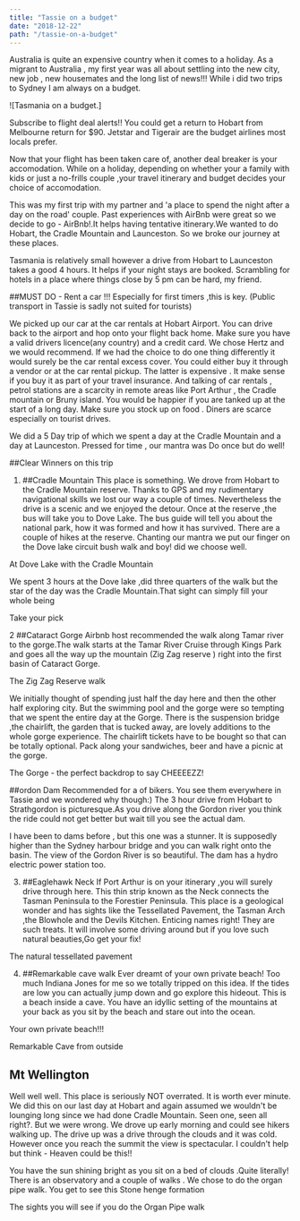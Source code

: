 ```yaml
---
title: "Tassie on a budget"
date: "2018-12-22"
path: "/tassie-on-a-budget"
---
```


Australia is quite an expensive country when it comes to a holiday. As a migrant to Australia , my first year was all about settling into the new city, new job , new housemates and the long list of news!!!  While i did two trips to Sydney  I am always on a budget.

![Tasmania on a budget.]

Subscribe to flight deal alerts!! You could get a return to Hobart from Melbourne return for $90. Jetstar and Tigerair are the budget airlines most locals prefer.

Now that your flight has been taken care of, another deal breaker is your accomodation. While on a holiday, depending on whether your a family with kids or just a no-frills couple ,your travel itinerary and budget decides your choice of accomodation.

This was my first trip with my partner and  'a place to spend the night after a day on the road' couple. Past experiences with AirBnb were great so we decide to go - AirBnb!.It helps having tentative itinerary.We wanted to do Hobart, the Cradle Mountain and Launceston. So we broke our journey at these places.

Tasmania is relatively small however a drive from Hobart to Launceston takes a good 4 hours. It helps if your night stays are booked. Scrambling for hotels in a place where things close by 5 pm can be hard, my friend.

##MUST DO -
 Rent a car !!! Especially for first timers ,this is key. (Public transport in Tassie is sadly not suited for tourists)

We picked up our car at the car rentals at Hobart Airport. You can drive back to the airport and hop onto your flight back home. Make sure you have a valid drivers licence(any country) and a credit card.
We chose Hertz and we would recommend. If we had the choice to do one thing differently it would surely be the car rental excess cover. You could either buy it through a vendor or at the car rental pickup. The latter is expensive . It make sense if you buy it as part of your travel insurance.
And talking of car rentals , petrol stations are a scarcity in remote areas like Port Arthur , the Cradle mountain or Bruny island. You would be happier if you are tanked up at the start of a long day.
Make sure you stock up on food . Diners are scarce especially on tourist drives.

We did a 5 Day trip of which we spent a day at the Cradle Mountain and a day at Launceston.
Pressed for time , our mantra was Do once but do well!

##Clear Winners on this trip

1. ##Cradle Mountain
This place is something. We drove from Hobart to the Cradle Mountain reserve. Thanks to GPS and my rudimentary navigational skills we lost our way a couple of times. Nevertheless the drive is a scenic and we enjoyed the detour. Once at the reserve ,the bus will take you to Dove Lake. The bus guide will tell you about the national park, how it was formed and how it has survived. There are a couple of hikes at the reserve. Chanting our mantra we put our finger on the Dove lake circuit bush walk and boy! did we choose well.

At Dove Lake with the Cradle Mountain

We spent 3 hours at the Dove lake ,did three quarters of the walk but the star of the day was the Cradle Mountain.That sight can simply fill your whole being



Take your pick

2 ##Cataract Gorge
Airbnb host recommended the walk along Tamar river to the gorge.The walk starts at the Tamar River Cruise through Kings Park and goes all the way up the mountain (Zig Zag reserve ) right into the first basin of Cataract Gorge.

The Zig Zag Reserve walk

We initially thought of spending just half the day here and then the other half exploring city. But the swimming pool and the gorge were so tempting that we spent the entire day at the Gorge. There is the suspension bridge ,the chairlift, the garden that is tucked away, are lovely additions to the whole gorge experience. The chairlift tickets have to be bought so that can be totally optional. Pack along your sandwiches, beer and have a picnic at the gorge.

The Gorge - the perfect backdrop to say CHEEEEZZ!

##ordon Dam
Recommended for a of bikers. You see them everywhere in Tassie and we wondered why though:) The 3 hour drive from Hobart to Strathgordon is picturesque.As you drive along the Gordon river you think the ride could not get better but wait till you see the actual dam.

I have been to dams before , but this one was a stunner. It is supposedly higher than the Sydney harbour bridge and you can walk right onto the basin. The view of the Gordon River is so beautiful. The dam has a hydro electric power station too.

3. ##Eaglehawk Neck
If Port Arthur is on your itinerary ,you will surely drive through here. This thin strip  known as the Neck connects the Tasman Peninsula to the Forestier Peninsula. This place is a geological wonder and has sights like the Tessellated Pavement, the Tasman Arch ,the Blowhole and the Devils Kitchen. Enticing names right! They are such treats. It will involve some driving around but if you love such natural beauties,Go get your fix!

The natural tessellated pavement


4. ##Remarkable cave walk
Ever dreamt of your own private beach! Too much Indiana Jones for me so we totally tripped on this idea. If the tides are low you can actually jump down and go explore this hideout. This is a beach inside a cave. You have an idyllic setting of the mountains at your back as you sit by the beach  and stare out into the ocean.

Your own private beach!!!


Remarkable Cave from outside

## Mt Wellington
Well well well. This place is seriously NOT overrated. It is worth ever minute. We did this on our last day at Hobart and again assumed we wouldn't be lounging long since we had done Cradle Mountain. Seen one, seen all right?. But we were wrong. We drove up early morning and could see hikers walking up. The drive up was a drive through the clouds and it was cold. However once you reach the summit the view is spectacular. I couldn't help but think - Heaven could be this!!


You have the sun shining bright as you sit on a bed of clouds .Quite literally! There is an observatory and a couple of walks . We chose to do the organ pipe walk. You get to see this Stone henge formation


The sights you will see if you do the Organ Pipe walk


